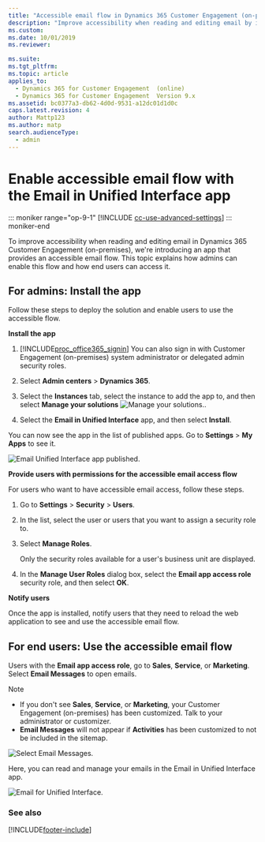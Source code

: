 ```yaml
---
title: "Accessible email flow in Dynamics 365 Customer Engagement (on-premises)"
description: "Improve accessibility when reading and editing email by installing the Email in Unified Interface app to provide users an accessible flow."
ms.custom: 
ms.date: 10/01/2019
ms.reviewer: 

ms.suite: 
ms.tgt_pltfrm: 
ms.topic: article
applies_to: 
  - Dynamics 365 for Customer Engagement  (online)
  - Dynamics 365 for Customer Engagement  Version 9.x
ms.assetid: bc0377a3-db62-4d0d-9531-a12dc01d1d0c
caps.latest.revision: 4
author: Mattp123
ms.author: matp
search.audienceType: 
  - admin
---
```

# Enable accessible email flow with the Email in Unified Interface app

::: moniker range="op-9-1"
[!INCLUDE [cc-use-advanced-settings](../includes/cc-use-advanced-settings.md)]
::: moniker-end

To improve accessibility when reading and editing email in Dynamics 365 Customer Engagement (on-premises), we're introducing an app that provides an accessible email flow. This topic explains how admins can enable this flow and how end users can access it.

## For admins: Install the app

Follow these steps to deploy the solution and enable users to use the accessible flow.

**Install the app**

1. [!INCLUDE[proc_office365_signin](../includes/proc-office365-signin.md)] You can also sign in with Customer Engagement (on-premises) system administrator or delegated admin security roles.  
  
2. Select **Admin centers** > **Dynamics 365**.  

3. Select the **Instances** tab, select the instance to add the app to, and then select **Manage your solutions** ![Manage your solutions.](media/manage-solution.png "Manage your solutions").

4. Select the **Email in Unified Interface** app, and then select **Install**.  

You can now see the app in the list of published apps. Go to **Settings** > **My Apps** to see it.

![Email Unified Interface app published.](media/email-unified-interface-app-published.png "Email Unified Interface app published")

**Provide users with permissions for the accessible email access flow**

For users who want to have accessible email access, follow these steps.

1.  Go to **Settings** > **Security** > **Users**.  
  
2.  In the list, select the user or users that you want to assign a security role to.  
  
3.  Select **Manage Roles**.  
  
    Only the security roles available for a user's business unit are displayed.  
  
4.  In the **Manage User Roles** dialog box, select the **Email app access role** security role, and then select **OK**.  

**Notify users**

Once the app is installed, notify users that they need to reload the web application to see and use the accessible email flow.

## For end users: Use the accessible email flow

Users with the **Email app access role**, go to **Sales**, **Service**, or **Marketing**. Select **Email Messages** to open emails.

> [!NOTE]
> - If you don't see **Sales**, **Service**, or **Marketing**, your Customer Engagement (on-premises) has been customized. Talk to your administrator or customizer.
> - **Email Messages** will not appear if **Activities** has been customized to not be included in the sitemap.

![Select Email Messages.](media/select-email-messages75.png "Select Email Messages")

Here, you can read and manage your emails in the Email in Unified Interface app.

![Email for Unified Interface.](media/email-for-unified-interface.png "Email for Unified Interface")

### See also




[!INCLUDE[footer-include](../../../includes/footer-banner.md)]
